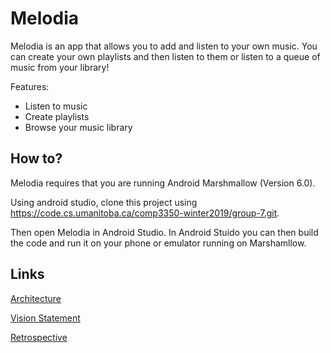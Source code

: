 # Melodia
Melodia is an app that allows you to add and listen to your own music. You can create your own playlists and then listen to them or listen to a queue of music from your library!

Features:
 * Listen to music
 * Create playlists
 * Browse your music library

 ## How to?
 
 Melodia requires that you are running Android Marshmallow (Version 6.0).
 
Using android studio, clone this project using https://code.cs.umanitoba.ca/comp3350-winter2019/group-7.git.

Then open Melodia in Android Studio. In Android Stuido you can then build the code and run it on your phone or emulator running on Marshamllow.

## Links
[Architecture](https://code.cs.umanitoba.ca/comp3350-winter2019/group-7/blob/master/Architecture.jpg)

[Vision Statement](https://code.cs.umanitoba.ca/comp3350-winter2019/group-7/blob/master/VISION.md)

[Retrospective](https://code.cs.umanitoba.ca/comp3350-winter2019/group-7/blob/master/RETROSPECTIVE.md)

